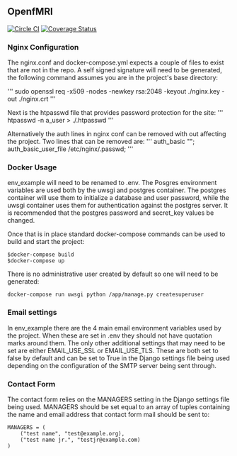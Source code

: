 ## OpenfMRI
[![Circle CI](https://circleci.com/gh/poldracklab/open_fmri.svg?style=shield)](https://circleci.com/gh/poldracklab/open_fmri)
[![Coverage Status](https://coveralls.io/repos/poldracklab/open_fmri/badge.svg?branch=master&service=github)](https://coveralls.io/github/poldracklab/open_fmri?branch=master)

### Nginx Configuration
The nginx.conf and docker-compose.yml expects a couple of files to exist that 
are not in the repo. A self signed signature will need to be generated, the 
following command assumes you are in the project's base directory:

'''
sudo openssl req -x509 -nodes -newkey rsa:2048 -keyout ./nginx.key -out ./nginx.crt
'''

Next is the htpasswd file that provides password protection for the site: 
'''
htpasswd -n a_user > ./.htpasswd
'''

Alternatively the auth lines in nginx conf can be removed with out affecting 
the project. Two lines that can be removed are:
'''
            auth_basic "";
            auth_basic_user_file /etc/nginx/.passwd;
'''


### Docker Usage
env_example will need to be renamed to .env. The Posgres environment variables
are used both by the uwsgi and postgres container. The postgres container will
use them to initialize a database and user password, while the uwsgi container
uses them for authentication against the postgres server. It is recommended 
that the postgres password and secret_key values be changed.

Once that is in place standard docker-compose commands can be used to build and
start the project:
```
$docker-compose build
$docker-compose up
```

There is no administrative user created by default so one will need to be 
generated:
```
docker-compose run uwsgi python /app/manage.py createsuperuser
```

### Email settings
In env_example there are the 4 main email environment variables used by the 
project. When these are set in .env they should not have quotation marks 
around them. The only other additional settings that may need to be set are 
either EMAIL_USE_SSL or EMAIL_USE_TLS. These are both set to false by default 
and can be set to True in the Django settings file being used depending on the 
configuration of the SMTP server being sent through.

### Contact Form
The contact form relies on the MANAGERS setting in the Django settings file 
being used. MANAGERS should be set equal to an array of tuples containing the
name and email address that contact form mail should be sent to:

```
MANAGERS = (
    ("test name", "test@example.org), 
    ("test name jr.", "testjr@example.com)
)
```
